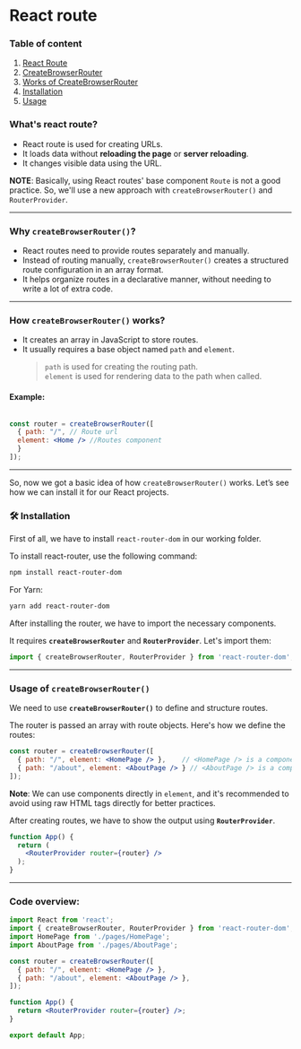 # React route

### Table of content
1. [React Route](#whats-react-route)
2. [CreateBrowserRouter](#why-createbrowserrouter)
3. [Works of CreateBrowserRouter](#how-createbrowserrouter-works)
4. [Installation](#installation)
5. [Usage](#usage-of-createbrowserrouter)

### What's react route?
- React route is used for creating URLs.
- It loads data without **reloading the page** or **server reloading**.
- It changes visible data using the URL.

**NOTE**: Basically, using React routes' base component `Route` is not a good practice. So, we'll use a new approach with `createBrowserRouter()` and `RouterProvider`.

---

### Why `createBrowserRouter()`?

- React routes need to provide routes separately and manually.
- Instead of routing manually, `createBrowserRouter()` creates a structured route configuration in an array format.
- It helps organize routes in a declarative manner, without needing to write a lot of extra code.

---

### How `createBrowserRouter()` works?

- It creates an array in JavaScript to store routes.
- It usually requires a base object named `path` and `element`.
  > `path` is used for creating the routing path.  
  > `element` is used for rendering data to the path when called.

#### Example:

```jsx

const router = createBrowserRouter([
  { path: "/", // Route url
  element: <Home /> //Routes component
  }
]);

```

---

So, now we got a basic idea of how `createBrowserRouter()` works. Let’s see how we can install it for our React projects.

### 🛠️ Installation

First of all, we have to install `react-router-dom` in our working folder.

To install react-router, use the following command:

```bash
npm install react-router-dom
```

For Yarn:

```bash
yarn add react-router-dom
```

After installing the router, we have to import the necessary components.

It requires **`createBrowserRouter`** and **`RouterProvider`**. Let's import them:

```jsx
import { createBrowserRouter, RouterProvider } from 'react-router-dom';
```

---

### Usage of `createBrowserRouter()`

We need to use **`createBrowserRouter()`** to define and structure routes.

The router is passed an array with route objects. Here's how we define the routes:

```jsx
const router = createBrowserRouter([
  { path: "/", element: <HomePage /> },    // <HomePage /> is a component
  { path: "/about", element: <AboutPage /> } // <AboutPage /> is a component
]);
```

**Note**: We can use components directly in `element`, and it's recommended to avoid using raw HTML tags directly for better practices.

After creating routes, we have to show the output using **`RouterProvider`**.

```jsx
function App() {
  return (
    <RouterProvider router={router} />
  );
}
```

---

### Code overview:
```jsx
import React from 'react';
import { createBrowserRouter, RouterProvider } from 'react-router-dom';
import HomePage from './pages/HomePage';
import AboutPage from './pages/AboutPage';

const router = createBrowserRouter([
  { path: "/", element: <HomePage /> },
  { path: "/about", element: <AboutPage /> },
]);

function App() {
  return <RouterProvider router={router} />;
}

export default App;
```

